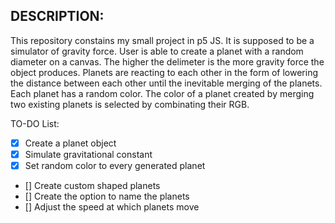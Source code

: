 DESCRIPTION:
------------
This repository constains my small project in p5 JS. It is supposed to be a simulator of gravity force. User is able to create a planet with a random diameter on a canvas. The higher the delimeter is the more gravity force the object produces. Planets are reacting to each other in the form of lowering the distance between each other until the inevitable merging of the planets.
Each planet has a random color. The color of a planet created by merging two existing planets is selected by combinating their RGB.

TO-DO List:
- [x] Create a planet object
- [x] Simulate gravitational constant
- [x] Set random color to every generated planet
- [] Create custom shaped planets
- [] Create the option to name the planets
- [] Adjust the speed at which planets move
